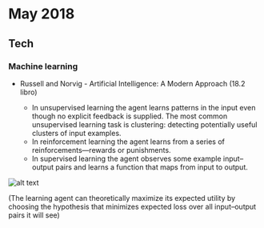 May 2018
==========

Tech
----


### Machine learning
* Russell and Norvig - Artificial Intelligence: A Modern Approach (18.2 libro)

  - In unsupervised learning the agent learns patterns in the input even though no explicit feedback is supplied. The most common unsupervised learning task is clustering: detecting
potentially useful clusters of input examples.
  - In reinforcement learning the agent learns from a series of reinforcements—rewards or punishments.
  - In supervised learning the agent observes some example input–output pairs and learns a function that maps from input to output.
  
![alt text](https://i.imgur.com/DYoO1Zg.png)

  (The learning agent can theoretically maximize its expected utility by choosing the hypothesis
that minimizes expected loss over all input–output pairs it will see)
